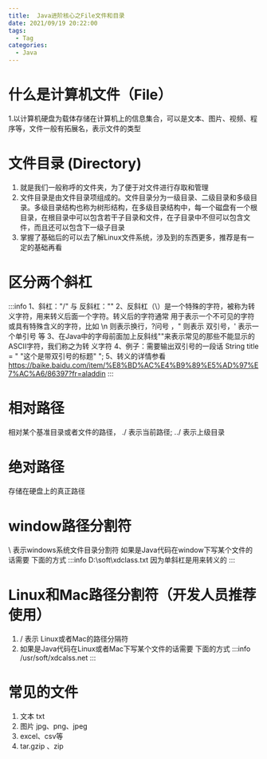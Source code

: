 ```yaml
---
title:  Java进阶核⼼之File⽂件和⽬录
date: 2021/09/19 20:22:00
tags:
  - Tag
categories:
  - Java
---
```


# 什么是计算机⽂件（File）
1.以计算机硬盘为载体存储在计算机上的信息集合，可以是⽂本、图⽚、视频、程序等，⽂件⼀般有拓展名，表示⽂件的类型

# ⽂件⽬录 (Directory)
1. 就是我们⼀般称呼的⽂件夹，为了便于对⽂件进⾏存取和管理
2. ⽂件⽬录是由⽂件⽬录项组成的。⽂件⽬录分为⼀级⽬录、⼆级⽬录和多级⽬录。多级⽬录结构也称为树形结构，在多级⽬录结构中，每⼀个磁盘有⼀个根⽬录，在根⽬录中可以包含若⼲⼦⽬录和⽂件，在⼦⽬录中不但可以包含⽂件，⽽且还可以包含下⼀级⼦⽬录
3. 掌握了基础后的可以去了解Linux⽂件系统，涉及到的东⻄更多，推荐是有⼀定的基础再看

# 区分两个斜杠
:::info 
1、斜杠："/" 与 反斜杠："\"
2、反斜杠（\）是⼀个特殊的字符，被称为转义字符，⽤来转义后⾯⼀个字符。转义后的字符通常
⽤于表示⼀个不可⻅的字符或具有特殊含义的字符，⽐如 \n 则表示换⾏，\?问号 ，\" 则表示
双引号，\' 表示⼀个单引号 等
3、在Java中的字⺟前⾯加上反斜线"\"来表示常⻅的那些不能显示的ASCII字符，我们称之为转
义字符
4、例⼦：需要输出双引号的⼀段话
 String title = " \"这个是带双引号的标题\" ";
5、转义的详情参看
https://baike.baidu.com/item/%E8%BD%AC%E4%B9%89%E5%AD%97%E7%AC%A6/86397?fr=aladdin
:::

# 相对路径
相对某个基准⽬录或者⽂件的路径， ./ 表示当前路径; ../ 表示上级⽬录

# 绝对路径
存储在硬盘上的真正路径

# window路径分割符
\ 表示windows系统⽂件⽬录分割符
如果是Java代码在window下写某个⽂件的话需要 下⾯的⽅式
:::info
D:\\soft\\xdclass.txt
因为单斜杠是⽤来转义的
:::

# Linux和Mac路径分割符（开发⼈员推荐使⽤）
1. / 表示 Linux或者Mac的路径分隔符
2. 如果是Java代码在Linux或者Mac下写某个⽂件的话需要 下⾯的⽅式
:::info
/usr/soft/xdcalss.net
:::

# 常⻅的⽂件
1. ⽂本 txt
2. 图⽚ jpg、png、jpeg
3. excel、csv等
4. tar.gzip 、zip
